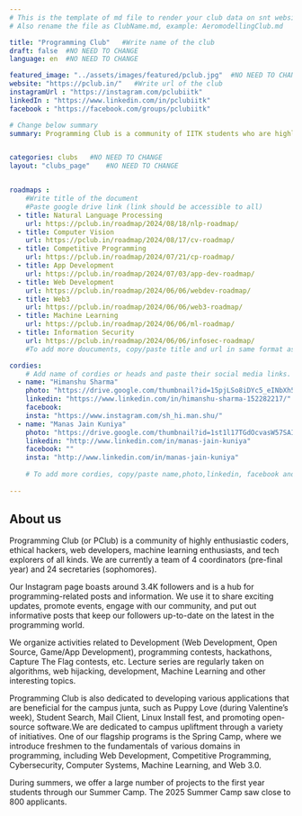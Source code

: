 ```yaml
---
# This is the template of md file to render your club data on snt website. The below example is of Aeromodelling Club, please modify the data according to your clunb.
# Also rename the file as ClubName.md, example: AeromodellingClub.md

title: "Programming Club"   #Write name of the club
draft: false  #NO NEED TO CHANGE
language: en  #NO NEED TO CHANGE

featured_image: "../assets/images/featured/pclub.jpg"  #NO NEED TO CHANGE
website: "https://pclub.in/"   #Write url of the club
instagramUrl : "https://instagram.com/pclubiitk"
linkedIn : "https://www.linkedin.com/in/pclubiitk"
facebook : "https://facebook.com/groups/pclubiitk"

# Change below summary
summary: Programming Club is a community of IITK students who are highly enthusiastic about development, algorithms, security, ML, and all other aspects of programming.


categories: clubs   #NO NEED TO CHANGE
layout: "clubs_page"    #NO NEED TO CHANGE


roadmaps :
    #Write title of the document
    #Paste google drive link (link should be accessible to all)
  - title: Natural Language Processing
    url: https://pclub.in/roadmap/2024/08/18/nlp-roadmap/
  - title: Computer Vision
    url: https://pclub.in/roadmap/2024/08/17/cv-roadmap/
  - title: Competitive Programming
    url: https://pclub.in/roadmap/2024/07/21/cp-roadmap/
  - title: App Development
    url: https://pclub.in/roadmap/2024/07/03/app-dev-roadmap/
  - title: Web Development
    url: https://pclub.in/roadmap/2024/06/06/webdev-roadmap/
  - title: Web3
    url: https://pclub.in/roadmap/2024/06/06/web3-roadmap/
  - title: Machine Learning
    url: https://pclub.in/roadmap/2024/06/06/ml-roadmap/
  - title: Information Security
    url: https://pclub.in/roadmap/2024/06/06/infosec-roadmap/
    #To add more doucuments, copy/paste title and url in same format as above.

cordies:
    # Add name of cordies or heads and paste their social media links.
  - name: "Himanshu Sharma"
    photo: "https://drive.google.com/thumbnail?id=15pjLSo8iDYc5_eINbXh5-AQfIeZbRn0I&sz=w1000"
    linkedin: "https://www.linkedin.com/in/himanshu-sharma-152282217/"
    facebook: 
    insta: "https://www.instagram.com/sh_hi.man.shu/"
  - name: "Manas Jain Kuniya"
    photo: "https://drive.google.com/thumbnail?id=1st1l17TGdOcvasW57SAIyhPgJNAkekTF&sz=w1000"
    linkedin: "http://www.linkedin.com/in/manas-jain-kuniya"
    facebook: ""
    insta: "http://www.linkedin.com/in/manas-jain-kuniya"
  
    # To add more cordies, copy/paste name,photo,linkedin, facebook and insta in same format as above.
    
---
```


<!-- Write about us section -->
## About us
Programming Club (or PClub) is a community of highly enthusiastic coders, ethical hackers, web developers, machine learning enthusiasts, and tech explorers of all kinds. We are currently a team of 4 coordinators (pre-final year) and 24 secretaries (sophomores).

Our Instagram page boasts around 3.4K followers and is a hub for programming-related posts and information. We use it to share exciting updates, promote events, engage with our community, and put out informative posts that keep our followers up-to-date on the latest in the programming world.

We organize activities related to Development (Web Development, Open Source, Game/App Development), programming contests, hackathons, Capture The Flag contests, etc. Lecture series are regularly taken on algorithms, web hijacking, development, Machine Learning and other interesting topics.

Programming Club is also dedicated to developing various applications that are beneficial for the campus junta, such as Puppy Love (during Valentine’s week), Student Search, Mail Client, Linux Install fest, and promoting open-source software.We are dedicated to campus upliftment through a variety of initiatives. One of our flagship programs is the Spring Camp, where we introduce freshmen to the fundamentals of various domains in programming, including Web Development, Competitive Programming, Cybersecurity, Computer Systems, Machine Learning, and Web 3.0.


During summers, we offer a large number of projects to the first year students through our Summer Camp. The 2025 Summer Camp saw close to 800 applicants.